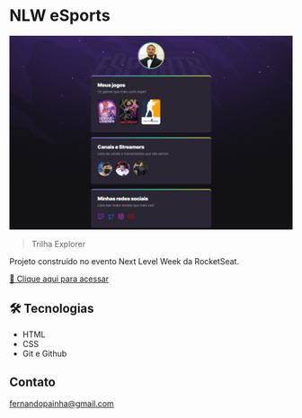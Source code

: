 # NLW eSports

![preview](./github/preview.png)
>Trilha Explorer

Projeto construído no evento Next Level Week da RocketSeat.

[🔗 Clique aqui para acessar](https://fpainha.github.io/NLW-Fernando/)

## 🛠️ Tecnologias

- HTML
- CSS
- Git e Github

## Contato

fernandopainha@gmail.com